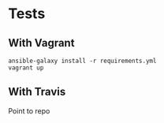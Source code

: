 # Tests

## With Vagrant

```
ansible-galaxy install -r requirements.yml
vagrant up
```

## With Travis

Point to repo